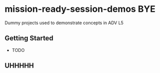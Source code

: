# mission-ready-session-demos BYE
 Dummy projects used to demonstrate concepts in ADV L5

## Getting Started

- TODO

## UHHHHH
